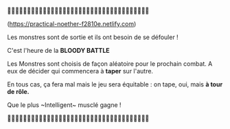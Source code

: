 🎃🎃🎃🎃🎃🎃🎃🎃🎃🎃🎃🎃🎃🎃🎃🎃🎃🎃🎃🎃🎃🎃🎃🎃🎃🎃🎃🎃🎃🎃🎃🎃🎃🎃🎃🎃

(https://practical-noether-f2810e.netlify.com)

Les monstres sont de sortie et ils ont besoin de se défouler ! 

C'est l'heure de la **BLOODY BATTLE**


Les Monstres sont choisis de façon aléatoire pour le prochain combat.
A eux de décider qui commencera à **taper** sur l'autre.

En tous cas, ça fera mal mais le jeu sera équitable : on tape, oui, mais **à tour de rôle.**

Que le plus ~Intelligent~ musclé gagne !

🎃🎃🎃🎃🎃🎃🎃🎃🎃🎃🎃🎃🎃🎃🎃🎃🎃🎃🎃🎃🎃🎃🎃🎃🎃🎃🎃🎃🎃🎃🎃🎃🎃🎃🎃🎃
